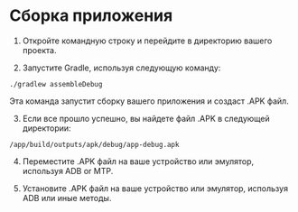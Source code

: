 # Сборка приложения

1. Откройте командную строку и перейдите в директорию вашего проекта.

2. Запустите Gradle, используя следующую команду:

```./gradlew assembleDebug```

Эта команда запустит сборку вашего приложения и создаст .APK файл.

3. Если все прошло успешно, вы найдете файл .APK в следующей директории:

```/app/build/outputs/apk/debug/app-debug.apk```

4. Переместите .APK файл на ваше устройство или эмулятор, используя ADB or MTP.

5. Установите .APK файл на ваше устройство или эмулятор, используя ADB или иные методы.